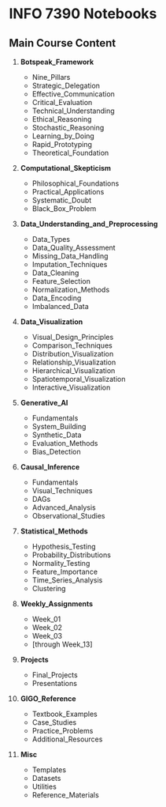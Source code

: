 # INFO 7390 Notebooks

## Main Course Content
1. **Botspeak_Framework**
   - Nine_Pillars
   - Strategic_Delegation
   - Effective_Communication
   - Critical_Evaluation
   - Technical_Understanding
   - Ethical_Reasoning
   - Stochastic_Reasoning
   - Learning_by_Doing
   - Rapid_Prototyping
   - Theoretical_Foundation

2. **Computational_Skepticism**
   - Philosophical_Foundations
   - Practical_Applications
   - Systematic_Doubt
   - Black_Box_Problem

3. **Data_Understanding_and_Preprocessing**
   - Data_Types
   - Data_Quality_Assessment
   - Missing_Data_Handling
   - Imputation_Techniques
   - Data_Cleaning
   - Feature_Selection
   - Normalization_Methods
   - Data_Encoding
   - Imbalanced_Data

4. **Data_Visualization**
   - Visual_Design_Principles
   - Comparison_Techniques
   - Distribution_Visualization
   - Relationship_Visualization
   - Hierarchical_Visualization
   - Spatiotemporal_Visualization
   - Interactive_Visualization

5. **Generative_AI**
   - Fundamentals
   - System_Building
   - Synthetic_Data
   - Evaluation_Methods
   - Bias_Detection

6. **Causal_Inference**
   - Fundamentals
   - Visual_Techniques
   - DAGs
   - Advanced_Analysis
   - Observational_Studies

7. **Statistical_Methods**
   - Hypothesis_Testing
   - Probability_Distributions
   - Normality_Testing
   - Feature_Importance
   - Time_Series_Analysis
   - Clustering

8. **Weekly_Assignments**
   - Week_01
   - Week_02
   - Week_03
   - [through Week_13]

9. **Projects**
   - Final_Projects
   - Presentations

10. **GIGO_Reference**
    - Textbook_Examples
    - Case_Studies
    - Practice_Problems
    - Additional_Resources

11. **Misc**
    - Templates
    - Datasets
    - Utilities
    - Reference_Materials
